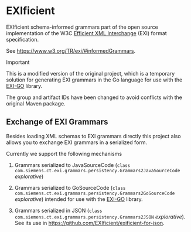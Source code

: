 # EXIficient

EXIficient schema-informed grammars part of the open source implementation of the W3C [Efficient XML Interchange](http://www.w3.org/TR/exi/) (EXI) format specification.

See https://www.w3.org/TR/exi/#informedGrammars.


> [!IMPORTANT]
>
> This is a modified version of the original project, which is a temporary solution for generating EXI grammars in the Go language for use with the [EXI-GO](http://github.com/sderkacs/exi-go) library. 
>
> The group and artifact IDs have been changed to avoid conflicts with the original Maven package.


## Exchange of EXI Grammars

Besides loading XML schemas to EXI grammars directly this project also allows you to exchange EXI grammars in a serialized form.

Currently we support the following mechanisms

1. Grammars serialized to JavaSourceCode (`class com.siemens.ct.exi.grammars.persistency.Grammars2JavaSourceCode` *explorative*)

2. Grammars serialized to GoSourceCode (`class com.siemens.ct.exi.grammars.persistency.Grammars2GoSourceCode` *explorative*) intended for use with the [EXI-GO](http://github.com/sderkacs/exi-go) library.

3. Grammars serialized in JSON (`class com.siemens.ct.exi.grammars.persistency.Grammars2JSON` *explorative*). See its use in https://github.com/EXIficient/exificient-for-json.


